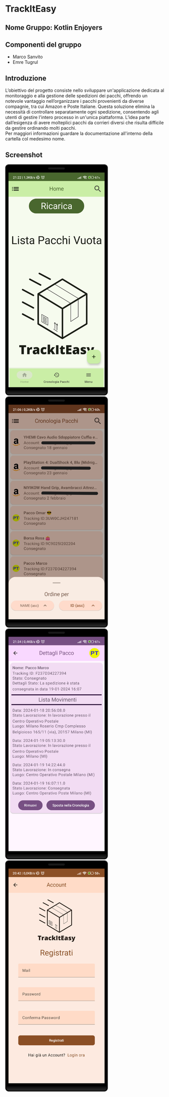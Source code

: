 # TrackItEasy
## Nome Gruppo: Kotlin Enjoyers
## Componenti del gruppo
* Marco Sanvito
* Emre Tugrul
## Introduzione
L’obiettivo del progetto consiste nello sviluppare un'applicazione dedicata al monitoraggio e alla gestione delle spedizioni dei pacchi, offrendo un notevole vantaggio nell’organizzare i pacchi provenienti da diverse compagnie, tra cui Amazon e Poste Italiane. Questa soluzione elimina la necessità di controllare separatamente ogni spedizione, consentendo agli utenti di gestire l'intero processo in un'unica piattaforma. L’idea parte dall’esigenza di avere molteplici pacchi da corrieri diversi che risulta difficile da gestire ordinando molti pacchi. <br>
Per maggiori informazioni guardare la documentazione all'interno della cartella col medesimo nome.
## Screenshot
<img src="https://github.com/koalas11/TrackItEasy/blob/main/Screenshot/HomeScreen.png" width="325"><img src="https://github.com/koalas11/TrackItEasy/blob/main/Screenshot/HistoryScreenColorShowcase.png" width="325">
<img src="https://github.com/koalas11/TrackItEasy/blob/main/Screenshot/ParcelDetails.png" width="325"><img src="https://github.com/koalas11/TrackItEasy/blob/main/Screenshot/RegisterScreen.png" width="325">
